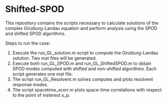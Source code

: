 # Shifted-SPOD

This repository contains the scripts necessary to calculate solutions of the complex Ginzburg-Landau equation and perform analysis using the SPOD and shifted SPOD algorithms.

Steps to run the case:

1. Execute the run_GL_solution.m script to compute the Ginzburg-Landau solution. Two mat files will be generated.
2. Execute both run_GL_SPOD.m and run_GL_ShiftedSPOD.m to obtain SPOD modes computed with shifted and non-shifted algorithms. Each script generates one mat file.
3. The script run_GL_Resolvent.m solves computes and plots resolvent response modes.
4. The script spacetime_xcorr.m plots space-time correlations with respect to the point of insterest x_p. 